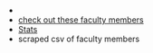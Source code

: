 -
- [check out these faculty members](https://sites.duke.edu/dukeregenerationcenter/affiliated-faculty/)
- [Stats](https://gradschool.duke.edu/about/statistics/)
- scraped csv of faculty members